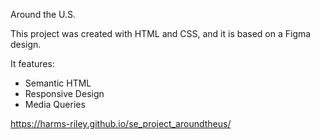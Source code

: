 Around the U.S.

This project was created with HTML and CSS, and it is based on a Figma design.

It features:

- Semantic HTML
- Responsive Design
- Media Queries

https://harms-riley.github.io/se_project_aroundtheus/
